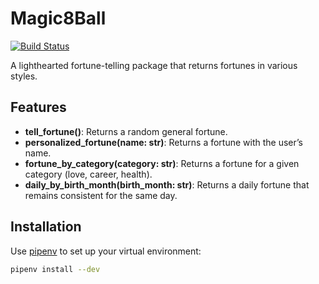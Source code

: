# Magic8Ball

[![Build Status](https://github.com/software-students-spring2025/3-python-package-package/actions/workflows/build.yaml/badge.svg)](https://github.com/software-students-spring2025/3-python-package-package/actions/workflows/build.yaml/badge.svg)

A lighthearted fortune-telling package that returns fortunes in various styles.

## Features

- **tell_fortune()**: Returns a random general fortune.
- **personalized_fortune(name: str)**: Returns a fortune with the user’s name.
- **fortune_by_category(category: str)**: Returns a fortune for a given category (love, career, health).
- **daily_by_birth_month(birth_month: str)**: Returns a daily fortune that remains consistent for the same day.

## Installation

Use [pipenv](https://pipenv.pypa.io/en/latest/) to set up your virtual environment:

```bash
pipenv install --dev
